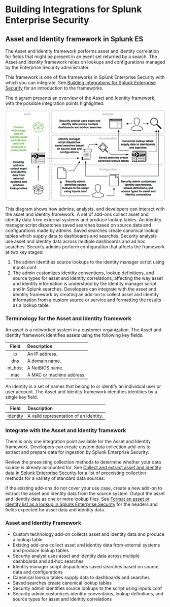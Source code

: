 # Building Integrations for Splunk Enterprise Security

## Asset and Identity framework in Splunk ES

The Asset and Identity framework performs asset and identity correlation for fields that might be present in an event set returned by a search. The Asset and Identity framework relies on lookups and configurations managed by the Enterprise Security administrator.

This framework is one of five frameworks in Splunk Enterprise Security with which you can integrate. See [Building Integrations for Splunk Enterprise Security](http://dev.splunk.com/view/enterprise-security/SP-CAAAFAZ) for an introduction to the frameworks.

The diagram presents an overview of the Asset and Identity framework, with the possible integration points highlighted.

![asset_identity_framework.png](./images/asset_identity_framework.png)

This diagram shows how admins, analysts, and developers can interact with the asset and identity framework. A set of add-ons collect asset and identity data from external systems and produce lookup tables. An identity manager script dispatches saved searches based on source data and configurations made by admins. Saved searches create canonical lookup tables which supply data to dashboards and searches. Security analysts use asset and identity data across multiple dashboards and ad hoc searches. Security admins perform configuration that affects the framework at two key stages:

1. The admin identifies source lookups to the identity manager script using inputs.conf.
2. The admin customizes identity conventions, lookup definitions, and source types for asset and identity correlations, affecting the way asset and identity information is understood by the identity manager script and in Splunk searches. Developers can integrate with the asset and identity framework by creating an add-on to collect asset and identity information from a custom source or service and formatting the results as a lookup table.

### Terminology for the Asset and Identity framework

An asset is a networked system in a customer organization. The Asset and Identity framework identifies assets using the following key fields.

|Field|Description|
|:--:|:--|
|ip|An IP address.|
|dns|A domain name.|
|nt_host|A NetBIOS name.|
|mac|A MAC or machine address.|

An identity is a set of names that belong to or identify an individual user or user account. The Asset and Identity framework identifies identities by a single key field.

|Field|Description|
|:--:|:--|
|identity|A valid representation of an identity.|

### Integrate with the Asset and Identity framework

There is only one integration point available for the Asset and Identity framework. Developers can create custom data collection add-ons to extract and prepare data for ingestion by Splunk Enterprise Security.

Review the preexisting collection methods to determine whether your data source is already accounted for. See [Collect and extract asset and identity data in Splunk Enterprise Security](http://docs.splunk.com/Documentation/ES/latest/Admin/Collectandextractassetandidentitydata) for a list of preexisting collection methods for a variety of standard data sources.

If the existing add-ons do not cover your use case, create a new add-on to extract the asset and identity data from the source system. Output the asset and identity data as one or more lookup files. See [Format an asset or identity list as a lookup in Splunk Enterprise Security](http://docs.splunk.com/Documentation/ES/latest/Admin/Formatassetoridentitylist) for the headers and fields expected for asset data and identity data.

### Asset and Identity Framework

* Custom technology add-on collects asset and identity data and produce a lookup table
* Existing add-ons collect asset and identity data from external systems and produce lookup tables
* Security analyst uses asset and identity data across multiple dashboards and ad-hoc searches
* Identity manager script dispactches saved searches based on source data and configurations
* Canonical lookup tables supply data to dashboards and searches
* Saved searches create canonical lookup tables
* Security admin identifies source lookups to the script using inputs.conf
* Security admin customizes identity conventions, lookup definitions, and source types for asset and identity correlations